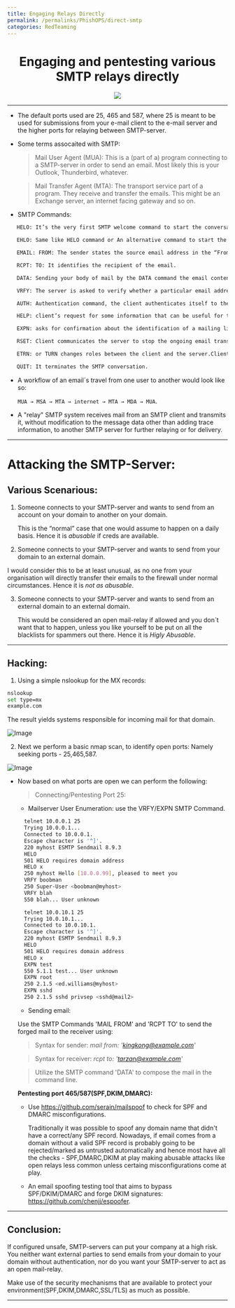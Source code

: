```yaml
---
title: Engaging Relays Directly
permalink: /permalinks/PhishOPS/direct-smtp
categories: RedTeaming
---
```




<h1 align="center">Engaging and pentesting various SMTP relays directly</h1>


<p align="center">
     <img src="https://github.com/m3rcer/Red-Team-SMTP-Spam-Filter-Bypass/blob/main/images/smtpmeme.png">
</p>

_________________________________________________________________________________________________

- The default ports used are 25, 465 and 587, where 25 is meant to be used for submissions from your e-mail client to the e-mail server and the higher ports for relaying between SMTP-server.

- Some terms assocaited with SMTP:

  > Mail User Agent (MUA): This is a (part of a) program connecting to a SMTP-server in order to send an email. Most likely this is your Outlook, Thunderbird, whatever.

  > Mail Transfer Agent (MTA): The transport service part of a program. They receive and transfer the emails. This might be an Exchange server, an internet facing gateway and so on.

- SMTP Commands:


```bash
   HELO: It’s the very first SMTP welcome command to start the conversation and identifying the sender server and is followed by its domain name.

   EHLO: Same like HELO command or An alternative command to start the conversation, underlying that the server is using the Extended SMTP protocol.

   EMAIL: FROM: The sender states the source email address in the “From” field and starts the email transfer.

   RCPT: TO: It identifies the recipient of the email.

   DATA: Sending your body of mail by the DATA command the email content begins to be transferred.

   VRFY: The server is asked to verify whether a particular email address or username exists.

   AUTH: Authentication command, the client authenticates itself to the server, giving its username and password.

   HELP: client’s request for some information that can be useful for the successful transfer of the email.

   EXPN: asks for confirmation about the identification of a mailing list.

   RSET: Client communicates the server to stop the ongoing email transmission or terminating the continuous mail from the server.

   ETRN: or TURN changes roles between the client and the server.Client will be acting as SMTP Server.

   QUIT: It terminates the SMTP conversation.
```

- A workflow of an email´s travel from one user to another would look like so:

  `MUA → MSA → MTA → internet → MTA → MDA → MUA`.

- A "relay" SMTP system receives mail from an SMTP client and transmits it, without modification to the message data other than adding trace information, to another SMTP server for further relaying or for delivery.

_________________________________________________________________________________________________


# Attacking the SMTP-Server:

## Various Scenarious:

1. Someone connects to your SMTP-server and wants to send from an account on your domain to another on your domain.
   
   This is the “normal” case that one would assume to happen on a daily basis. 
   Hence it is _abusable_ if creds are available.

2. Someone connects to your SMTP-server and wants to send from your domain to an external domain.

  I would consider this to be at least unusual, as no one from your organisation will directly transfer their emails to the firewall under normal circumstances. 
  Hence it is _not as abusable_.

3. Someone connects to your SMTP-server and wants to send from an external domain to an external domain.

   This would be considered an open mail-relay if allowed and you don´t want that to happen, unless you like yourself to be put on all the blacklists for spammers out there.
   Hence it is _Higly Abusable_.

_________________________________________________________________________________________________

## Hacking:

1. Using a simple nslookup for the MX records:

```bash
nslookup
set type=mx
example.com
```

The result yields systems responsible for incoming mail for that domain.

![Image](https://github.com/m3rcer/Red-Team-SMTP-Spam-Filter-Bypass/blob/main/images/direct1.png)


2. Next we perform a basic nmap scan, to identify open ports: Namely seeking ports - 25,465,587.

![Image](https://github.com/m3rcer/Red-Team-SMTP-Spam-Filter-Bypass/blob/main/images/direct2.png)


- Now based on what ports are open we can perform the following:

  > Connecting/Pentesting Port 25:

    - Mailserver User Enumeration: use the VRFY/EXPN SMTP Command.

    ```bash
      telnet 10.0.0.1 25
      Trying 10.0.0.1...
      Connected to 10.0.0.1.
      Escape character is '^]'.
      220 myhost ESMTP Sendmail 8.9.3
      HELO
      501 HELO requires domain address
      HELO x
      250 myhost Hello [10.0.0.99], pleased to meet you
      VRFY boobman
      250 Super-User <boobman@myhost>
      VRFY blah
      550 blah... User unknown
    ```

    ```bash
      telnet 10.0.10.1 25
      Trying 10.0.10.1...
      Connected to 10.0.10.1.
      Escape character is '^]'.
      220 myhost ESMTP Sendmail 8.9.3
      HELO
      501 HELO requires domain address
      HELO x
      EXPN test
      550 5.1.1 test... User unknown
      EXPN root
      250 2.1.5 <ed.williams@myhost>
      EXPN sshd
      250 2.1.5 sshd privsep <sshd@mail2>
    ```

  - Sending email:

  Use the SMTP Commands 'MAIL FROM' and 'RCPT TO' to send the forged mail to the receiver using:

   > Syntax for sender: _mail from: 'kingkong@example.com'_

   > Syntax for receiver: _rcpt to: 'tarzan@example.com'_

   > Utilize the SMTP command 'DATA' to compose the mail in the command line.


  
   __Pentesting port 465/587(SPF,DKIM,DMARC):__
   

    - Use https://github.com/serain/mailspoof to check for SPF and DMARC misconfigurations.

      Traditionally it was possible to spoof any domain name that didn't have a correct/any SPF record. Nowadays, if email comes from a domain without a valid SPF record is probably going to be rejected/marked as untrusted automatically and hence most have all the checks - SPF,DMARC,DKIM at play making abusable attacks like open relays less common unless certaing misconfigurations come at play.

    - An email spoofing testing tool that aims to bypass SPF/DKIM/DMARC and forge DKIM signatures: https://github.com/chenjj/espoofer.

_________________________________________________________________________________________________

## Conclusion:

If configured unsafe, SMTP-servers can put your company at a high risk. You neither want external parties to send emails from your domain to your domain without authentication, nor do you want your SMTP-server to act as an open mail-relay.

Make use of the security mechanisms that are available to protect your environment(SPF,DKIM,DMARC,SSL/TLS) as much as possible.

_________________________________________________________________________________________________
